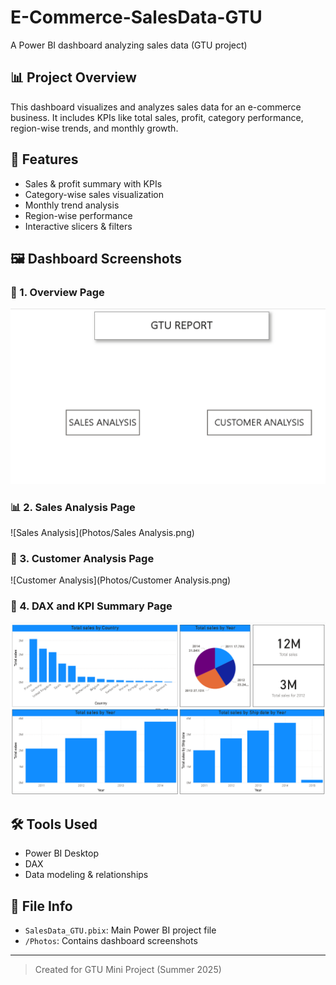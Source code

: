 # E-Commerce-SalesData-GTU

A Power BI dashboard analyzing sales data (GTU project)

## 📊 Project Overview
This dashboard visualizes and analyzes sales data for an e-commerce business. It includes KPIs like total sales, profit, category performance, region-wise trends, and monthly growth.

## 📌 Features
- Sales & profit summary with KPIs
- Category-wise sales visualization
- Monthly trend analysis
- Region-wise performance
- Interactive slicers & filters

## 🖼️ Dashboard Screenshots

### 📌 1. Overview Page
![Overview Page](Photos/OverviewPage.png)  

### 📊 2. Sales Analysis Page
![Sales Analysis](Photos/Sales Analysis.png)

### 👥 3. Customer Analysis Page
![Customer Analysis](Photos/Customer Analysis.png)

### 📐 4. DAX and KPI Summary Page
![DAX Page](Photos/DAX.png)


## 🛠️ Tools Used
- Power BI Desktop
- DAX
- Data modeling & relationships

## 📁 File Info
- `SalesData_GTU.pbix`: Main Power BI project file
- `/Photos`: Contains dashboard screenshots

---

> Created for GTU Mini Project (Summer 2025)

